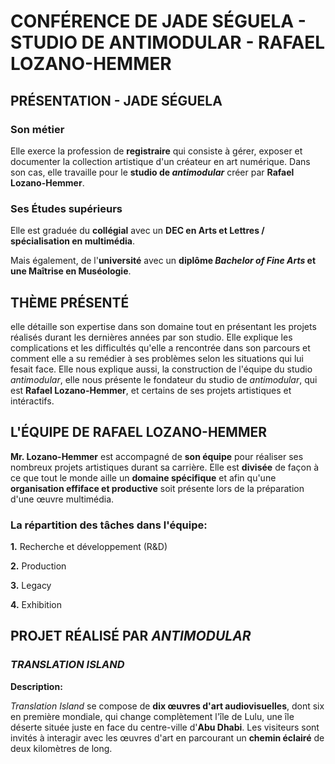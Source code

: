 # CONFÉRENCE DE JADE SÉGUELA - STUDIO DE ANTIMODULAR - RAFAEL LOZANO-HEMMER

## PRÉSENTATION - JADE SÉGUELA

###  Son métier

Elle exerce la profession de **registraire** qui consiste à gérer, exposer et documenter la collection artistique d'un créateur en art numérique. Dans son cas, elle travaille pour le **studio de *antimodular*** créer par **Rafael Lozano-Hemmer**.

### Ses Études supérieurs

Elle est graduée du **collégial** avec un **DEC en Arts et Lettres / spécialisation en multimédia**.

Mais également, de l'**université** avec un **diplôme *Bachelor of Fine Arts* et une Maîtrise en Muséologie**.

## THÈME PRÉSENTÉ

elle détaille son expertise dans son domaine tout en présentant les projets réalisés durant les dernières années par son studio. Elle explique les complications et les difficultés qu'elle a rencontrée dans son parcours et comment elle a su remédier à ses problèmes selon les situations qui lui fesait face. Elle nous explique aussi, la construction de l'équipe du studio *antimodular*, elle nous présente le fondateur du studio de *antimodular*, qui est **Rafael Lozano-Hemmer**, et certains de ses projets artistiques et intéractifs.

## L'ÉQUIPE DE RAFAEL LOZANO-HEMMER

**Mr. Lozano-Hemmer** est accompagné de **son équipe** pour réaliser ses nombreux projets artistiques durant sa carrière. Elle est **divisée** de façon à ce que tout le monde aille un **domaine spécifique** et afin qu'une **organisation effiface et productive** soit présente lors de la préparation d'une œuvre multimédia.

### La répartition des tâches dans l'équipe: 

**1.** Recherche et développement (R&D)

**2.** Production 

**3.** Legacy 

**4.** Exhibition

## PROJET RÉALISÉ PAR *ANTIMODULAR*

### *TRANSLATION ISLAND*

**Description:**

*Translation Island* se compose de **dix œuvres d'art audiovisuelles**, dont six en première mondiale, qui change complètement l'île de Lulu, une île déserte située juste en face du centre-ville d'**Abu Dhabi**. Les visiteurs sont invités à interagir avec les œuvres d'art en parcourant un **chemin éclairé** de deux kilomètres de long.
